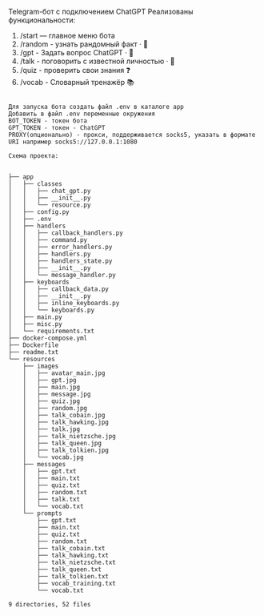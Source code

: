 
Telegram-бот с подключением ChatGPT
Реализованы функциональности:
1. /start — главное меню бота
2. /random - узнать рандомный факт · 🧠
3. /gpt - Задать вопрос ChatGPT · 🤖
4. /talk - поговорить с известной личностью · 👤
5. /quiz - проверить свои знания ❓
6. /vocab - Словарный тренажёр 📚

```text

Для запуска бота создать файл .env в каталоге app
Добавить в файл .env переменные окружения
BOT_TOKEN - токен бота
GPT_TOKEN - токен - ChatGPT
PROXY(опционально) - прокси, поддерживается socks5, указать в формате URI например socks5://127.0.0.1:1080

Схема проекта:


├── app
│   ├── classes
│   │   ├── chat_gpt.py
│   │   ├── __init__.py
│   │   └── resource.py
│   ├── config.py
│   ├── .env
│   ├── handlers
│   │   ├── callback_handlers.py
│   │   ├── command.py
│   │   ├── error_handlers.py
│   │   ├── handlers.py
│   │   ├── handlers_state.py
│   │   ├── __init__.py
│   │   └── message_handler.py
│   ├── keyboards
│   │   ├── callback_data.py
│   │   ├── __init__.py
│   │   ├── inline_keyboards.py
│   │   └── keyboards.py
│   ├── main.py
│   ├── misc.py
│   └── requirements.txt
├── docker-compose.yml
├── Dockerfile
├── readme.txt
└── resources
    ├── images
    │   ├── avatar_main.jpg
    │   ├── gpt.jpg
    │   ├── main.jpg
    │   ├── message.jpg
    │   ├── quiz.jpg
    │   ├── random.jpg
    │   ├── talk_cobain.jpg
    │   ├── talk_hawking.jpg
    │   ├── talk.jpg
    │   ├── talk_nietzsche.jpg
    │   ├── talk_queen.jpg
    │   ├── talk_tolkien.jpg
    │   └── vocab.jpg
    ├── messages
    │   ├── gpt.txt
    │   ├── main.txt
    │   ├── quiz.txt
    │   ├── random.txt
    │   ├── talk.txt
    │   └── vocab.txt
    └── prompts
        ├── gpt.txt
        ├── main.txt
        ├── quiz.txt
        ├── random.txt
        ├── talk_cobain.txt
        ├── talk_hawking.txt
        ├── talk_nietzsche.txt
        ├── talk_queen.txt
        ├── talk_tolkien.txt
        ├── vocab_training.txt
        └── vocab.txt

9 directories, 52 files
```
